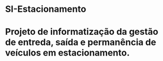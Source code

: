 # SI-Estacionamento
# Projeto de informatização da gestão de entreda, saída e permanência de veículos em estacionamento.

